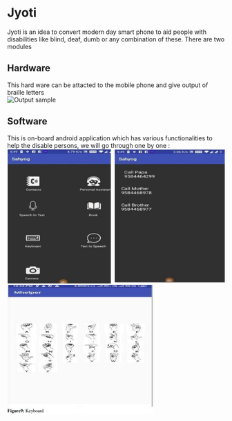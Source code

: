 # Jyoti
Jyoti is an idea to convert modern day smart phone to aid people with disabilities like blind, deaf, dumb or any combination of these.
There are two modules
## Hardware
This hard ware can be attacted to the mobile phone and give output of braille letters <br />
![Output sample](https://github.com/shubham2004/Jyoti/blob/master/demo.gif) <br />

## Software
This is on-board android application which has various functionalities to help the disable persons, we will go through one by one :<br />
![Screenshot](app_screen1.JPG) <br />
![Screenshot](app_screen2.JPG)

